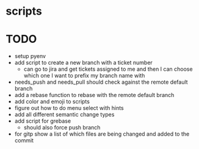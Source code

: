 # scripts

# TODO
- setup pyenv
- add script to create a new branch with a ticket number
  - can go to jira and get tickets assigned to me and then I can choose which one I want to prefix my branch name with
- needs_push and needs_pull should check against the remote default branch
- add a rebase function to rebase with the remote default branch
- add color and emoji to scripts
- figure out how to do menu select with hints
- add all different semantic change types
- add script for grebase
  - should also force push branch
- for gitp show a list of which files are being changed and added to the commit
